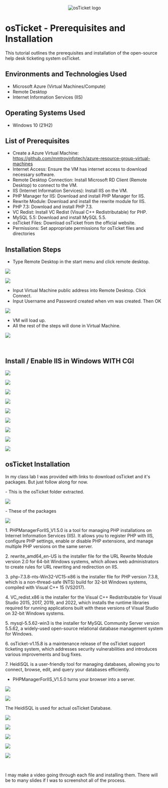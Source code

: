 <p align="center">
<img src="https://i.imgur.com/Clzj7Xs.png" alt="osTicket logo"/>
</p>

<h1>osTicket - Prerequisites and Installation</h1>
This tutorial outlines the prerequisites and installation of the open-source help desk ticketing system osTicket.<br />

<h2>Environments and Technologies Used</h2>

- Microsoft Azure (Virtual Machines/Compute)
- Remote Desktop
- Internet Information Services (IIS)

<h2>Operating Systems Used </h2>

- Windows 10</b> (21H2)

<h2>List of Prerequisites</h2>

- Create a Azure Virtual Machine: https://github.com/mmtroyinfotech/azure-resource-group-virtual-machines
- Internet Access: Ensure the VM has internet access to download necessary software.
- Remote Desktop Connection: Install Microsoft RD Client (Remote Desktop) to connect to the VM.
- IIS (Internet Information Services): Install IIS on the VM.
- PHP Manager for IIS: Download and install PHP Manager for IIS.
- Rewrite Module: Download and install the rewrite module for IIS.
- PHP 7.3: Download and install PHP 7.3.
- VC Redist: Install VC Redist (Visual C++ Redistributable) for PHP.
- MySQL 5.5: Download and install MySQL 5.5.
- osTicket Files: Download osTicket from the official website.
- Permissions: Set appropriate permissions for osTicket files and directories

<h2>Installation Steps</h2>

- Type Remote Desktop in the start menu and click remote desktop.
<p>
<img src="https://imgur.com/GJKCqN8.png"/>
</p>
<p>
<img src="https://imgur.com/byDkS9t.png"/>
</p>

- Input Virtual Machine public address into Remote Desktop. Click Connect.
- Input Username and Password created when vm was created. Then OK
<p>
<img src="https://imgur.com/fuyoNxp.png"/>
</p>

- VM will load up.
- All the rest of the steps will done in Virtual Machine.
<p>
<img src="https://imgur.com/h0YhpCP.png"/>
</p>
<br />

<h2>Install / Enable IIS in Windows WITH CGI</h2>

<p>
<img src="https://imgur.com/xKHzc77.png"/>
</p>
<p>
<img src="https://imgur.com/2uu5UM4.png"/>
</p>
<p>
<img src="https://imgur.com/9n15mwQ.png"/>
</p>
<p>
<img src="https://imgur.com/C5ztdWN.png"/>
</p>
<p>
<img src="https://imgur.com/SQoayij.png"/>
</p>
<p>
<img src="https://imgur.com/3KklzpS.png"/>
</p>
<p>
<img src="https://imgur.com/QuDN4oC.png"/>
</p>
<p>
<img src="https://imgur.com/3OLQaHv.png"/>
</p>
<p>
<img src="https://imgur.com/yuJPjbr.png"/>
</p>

<h2>osTicket Installation</h2>

<p>
In my class lab I was provided with links to download osTicket and it's packages. But just follow along for now.
</p>
- This is the osTicket folder extracted.
<p>
<img src="https://imgur.com/Eg4rkvq.png"/>
</p>
- These of the packages
<p>
<img src="https://imgur.com/Pm41j62.png"/>
</p>

<p>1. PHPManagerForIIS_V1.5.0 is a tool for managing PHP installations on Internet Information Services (IIS). It allows you to register PHP with IIS, configure PHP settings, enable or disable PHP extensions, and manage multiple PHP versions on the same server.</p>

<p>2. rewrite_amd64_en-US is the installer file for the URL Rewrite Module version 2.0 for 64-bit Windows systems, which allows web administrators to create rules for URL rewriting and redirection on IIS.</p>

<p>3. php-7.3.8-nts-Win32-VC15-x86 is the installer file for PHP version 7.3.8, which is a non-thread-safe (NTS) build for 32-bit Windows systems, compiled with Visual C++ 15 (VS2017).</p>

<p>4. VC_redist.x86 is the installer for the Visual C++ Redistributable for Visual Studio 2015, 2017, 2019, and 2022, which installs the runtime libraries required for running applications built with these versions of Visual Studio on 32-bit Windows systems.</p>

<p>5. mysql-5.5.62-win3 is the installer for MySQL Community Server version 5.5.62, a widely-used open-source relational database management system for Windows.</p>

<p>6. osTicket-v1.15.8 is a maintenance release of the osTicket support ticketing system, which addresses security vulnerabilities and introduces various improvements and bug fixes.</p>

<p>7. HeidiSQL is a user-friendly tool for managing databases, allowing you to connect, browse, edit, and query your databases efficiently.</p>

- PHPManagerForIIS_V1.5.0 turns your browser into a server.
  
<p><img src="https://imgur.com/TfFlflY.png"/></p>
<p><img src="https://imgur.com/giNxdWR.png"/></p>
The HeidiSQL is used for actual osTicket Database.
<p><img src="https://imgur.com/3lwlrCJ.png"/></p>
<p><img src="https://imgur.com/n839Ura.png"/></p>
<p><img src="https://imgur.com/ZlNPUQy.png"/></p>
<p><img src="https://imgur.com/EeEK9s2.png"/></p>
<p><img src="https://imgur.com/OsTyQZz.png"/></p>
<br />

<p>
I may make a video going through each file and installing them. There will be to many slides if I was to screenshot all of the process.
</p>
<br />
